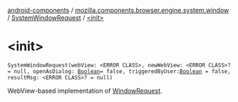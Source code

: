 [android-components](../../index.md) / [mozilla.components.browser.engine.system.window](../index.md) / [SystemWindowRequest](index.md) / [&lt;init&gt;](./-init-.md)

# &lt;init&gt;

`SystemWindowRequest(webView: <ERROR CLASS>, newWebView: <ERROR CLASS>? = null, openAsDialog: `[`Boolean`](https://kotlinlang.org/api/latest/jvm/stdlib/kotlin/-boolean/index.html)` = false, triggeredByUser: `[`Boolean`](https://kotlinlang.org/api/latest/jvm/stdlib/kotlin/-boolean/index.html)` = false, resultMsg: <ERROR CLASS>? = null)`

WebView-based implementation of [WindowRequest](../../mozilla.components.concept.engine.window/-window-request/index.md).


